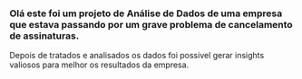 ### Olá este foi um projeto de Análise de Dados de uma empresa que estava passando por um grave problema de cancelamento de assinaturas. 
Depois de tratados e analisados os dados foi possivel gerar insights valiosos para melhor os resultados da empresa. 
